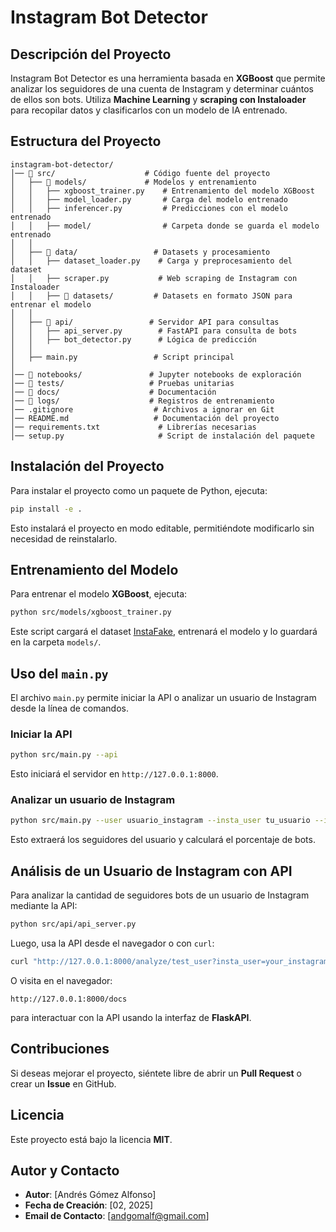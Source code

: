 # Instagram Bot Detector

## Descripción del Proyecto
Instagram Bot Detector es una herramienta basada en **XGBoost** que permite analizar los seguidores de una cuenta de Instagram y determinar cuántos de ellos son bots. Utiliza **Machine Learning** y **scraping con Instaloader** para recopilar datos y clasificarlos con un modelo de IA entrenado.

## Estructura del Proyecto
```
instagram-bot-detector/
│── 📁 src/                    # Código fuente del proyecto
│   ├── 📁 models/             # Modelos y entrenamiento
│   │   ├── xgboost_trainer.py    # Entrenamiento del modelo XGBoost
│   │   ├── model_loader.py       # Carga del modelo entrenado
│   │   ├── inferencer.py         # Predicciones con el modelo entrenado
│   │   ├── model/                # Carpeta donde se guarda el modelo entrenado
│   │
│   ├── 📁 data/                 # Datasets y procesamiento
│   │   ├── dataset_loader.py    # Carga y preprocesamiento del dataset
│   │   ├── scraper.py           # Web scraping de Instagram con Instaloader
│   │   ├── 📁 datasets/         # Datasets en formato JSON para entrenar el modelo
│   │
│   ├── 📁 api/                 # Servidor API para consultas
│   │   ├── api_server.py        # FastAPI para consulta de bots
│   │   ├── bot_detector.py      # Lógica de predicción
│   │
│   ├── main.py                 # Script principal
│
│── 📁 notebooks/               # Jupyter notebooks de exploración
│── 📁 tests/                   # Pruebas unitarias
│── 📁 docs/                    # Documentación
│── 📁 logs/                    # Registros de entrenamiento
│── .gitignore                  # Archivos a ignorar en Git
│── README.md                   # Documentación del proyecto
│── requirements.txt             # Librerías necesarias
│── setup.py                     # Script de instalación del paquete
```

## Instalación del Proyecto

Para instalar el proyecto como un paquete de Python, ejecuta:

```bash
pip install -e .
```

Esto instalará el proyecto en modo editable, permitiéndote modificarlo sin necesidad de reinstalarlo.

## Entrenamiento del Modelo
Para entrenar el modelo **XGBoost**, ejecuta:

```bash
python src/models/xgboost_trainer.py
```

Este script cargará el dataset [InstaFake](https://github.com/fcakyon/instafake-dataset), entrenará el modelo y lo guardará en la carpeta `models/`.

## Uso del `main.py`
El archivo `main.py` permite iniciar la API o analizar un usuario de Instagram desde la línea de comandos.

### Iniciar la API
```bash
python src/main.py --api
```
Esto iniciará el servidor en `http://127.0.0.1:8000`.

### Analizar un usuario de Instagram
```bash
python src/main.py --user usuario_instagram --insta_user tu_usuario --insta_pass tu_contraseña
```
Esto extraerá los seguidores del usuario y calculará el porcentaje de bots.

## Análisis de un Usuario de Instagram con API
Para analizar la cantidad de seguidores bots de un usuario de Instagram mediante la API:

```bash
python src/api/api_server.py

```

Luego, usa la API desde el navegador o con `curl`:

```bash
curl "http://127.0.0.1:8000/analyze/test_user?insta_user=your_instagram_username&insta_pass=your_instagram_password"

```

O visita en el navegador:
```
http://127.0.0.1:8000/docs
```
para interactuar con la API usando la interfaz de **FlaskAPI**.

## Contribuciones
Si deseas mejorar el proyecto, siéntete libre de abrir un **Pull Request** o crear un **Issue** en GitHub.

## Licencia
Este proyecto está bajo la licencia **MIT**.

## Autor y Contacto
- **Autor**: [Andrés Gómez Alfonso]
- **Fecha de Creación**: [02, 2025]
- **Email de Contacto**: [andgomalf@gmail.com]

